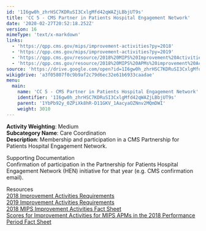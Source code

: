 ```yaml
---
id: '1I6gw0h_zhrHSC7KDRuSI3CxlgMfd42qWAZjLBbjUT9s'
title: 'CC 5 - CMS Partner in Patients Hospital Engagement Network'
date: '2020-02-27T20:52:18.252Z'
version: 16
mimeType: 'text/x-markdown'
links:
  - 'https://qpp.cms.gov/mips/improvement-activities?py=2018'
  - 'https://qpp.cms.gov/mips/improvement-activities?py=2019'
  - 'https://qpp.cms.gov/resource/2018%20MIPS%20Improvement%20Activities%20Fact%20Sheet'
  - 'https://qpp.cms.gov/resource/2018%20MIPS%20APMs%20improvement%20Activities%20scores%20fact%20sheet'
source: 'https://drive.google.com/open?id=1I6gw0h_zhrHSC7KDRuSI3CxlgMfd42qWAZjLBbjUT9s'
wikigdrive: 'a3f05807f0c9b9af2c79d6ec32e61b6933caadae'
menu:
  main:
    name: 'CC 5 - CMS Partner in Patients Hospital Engagement Network'
    identifier: '1I6gw0h_zhrHSC7KDRuSI3CxlgMfd42qWAZjLBbjUT9s'
    parent: '1YbPb92y_0ZPiXk8hR-D11GKV_1AacyaOZNnv2MQmDWI'
    weight: 3010
---
```





**Activity Weighting**: Medium  
**Subcategory Name**: Care Coordination  
**Description**: Membership and participation in a CMS Partnership for Patients Hospital Engagement Network.




Supporting Documentation  
Confirmation of participation in the Partnership for Patients Hospital Engagement Network (HEN) initiative for that year (e.g. CMS confirmation email).




Resources  
[2018 Improvement Activities Requirements](https://qpp.cms.gov/mips/improvement-activities?py=2018)  
[2019 Improvement Activities Requirements](https://qpp.cms.gov/mips/improvement-activities?py=2019)  
[2018 MIPS Improvement Activities Fact Sheet](https://qpp.cms.gov/resource/2018%20MIPS%20Improvement%20Activities%20Fact%20Sheet)  
[Scores for Improvement Activities for MIPS APMs in the 2018 Performance Period Fact Sheet](https://qpp.cms.gov/resource/2018%20MIPS%20APMs%20improvement%20Activities%20scores%20fact%20sheet)
